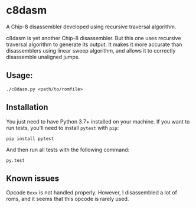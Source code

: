 # c8dasm
A Chip-8 disassembler developed using recursive traversal algorithm.

c8dasm is yet another Chip-8 disassembler. But this one uses recursive traversal algorithm to generate its output.
It makes it more accurate than disassemblers using linear sweep algorithm, and allows it to correctly disassemble unaligned jumps.

## Usage:

`./c8dasm.py <path/to/romfile>`

## Installation

You just need to have Python 3.7+ installed on your machine. If you want to run tests, you'll need to install `pytest` with `pip`:

`pip install pytest`

And then run all tests with the following command:

`py.test`

## Known issues

Opcode `Bxxx` is not handled properly. However, I disassembled a lot of roms, and it seems that this opcode is rarely used.
